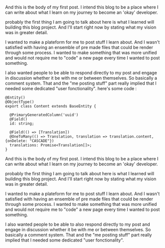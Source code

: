 And this is the body of my first post. I intend this blog to be a place where I can write about what I learn on my journey to become an 'okay' developer.

probably the first thing I am going to talk about here is what I learned will building this blog project. And I'll start right now by stating what my vision was in greater detail.

I wanted to make a plateform for me to post stuff I learn about. And I wasn't satisfied with having an ensemble of pre made files that could be render through some process. I wanted to make something that was more unified and would not require me to "code" a new page every time I wanted to post something.

I also wanted people to be able to respond directly to my post and engage in discussion whether it be with me or between themselves. So basically a comment system. That and the "me posting stuff" part really implied that I needed some dedicated "user fonctionality". here's some code :

```
@Entity()
@ObjectType()
export class Content extends BaseEntity {

  @PrimaryGeneratedColumn('uuid')
  @Field()
  id: string;

  @Field(() => [Translation])
  @OneToMany(() => Translation, translation => translation.content, {onDelete: "CASCADE"})
  translations: Promise<Translation[]>;
}
```

And this is the body of my first post. I intend this blog to be a place where I can write about what I learn on my journey to become an 'okay' developer.

probably the first thing I am going to talk about here is what I learned will building this blog project. And I'll start right now by stating what my vision was in greater detail.

I wanted to make a plateform for me to post stuff I learn about. And I wasn't satisfied with having an ensemble of pre made files that could be render through some process. I wanted to make something that was more unified and would not require me to "code" a new page every time I wanted to post something.

I also wanted people to be able to also respond directly to my post and engage in discussion whether it be with me or between themselves. So basically a comment system. That and the "me posting stuff" part really implied that I needed some dedicated "user fonctionality".
